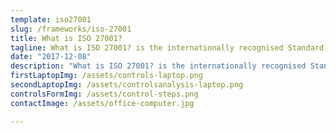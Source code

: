 ```yaml
---
template: iso27001
slug: /frameworks/iso-27001
title: What is ISO 27001?
tagline: What is ISO 27001? is the internationally recognised Standard for Information Security.
date: "2017-12-08"
description: "What is ISO 27001? is the internationally recognised Standard for Information Security."
firstLaptopImg: /assets/controls-laptop.png
secondLaptopImg: /assets/controlsanalysis-laptop.png
controlsFormImg: /assets/control-steps.png
contactImage: /assets/office-computer.jpg

---
```


